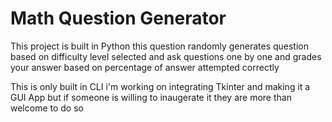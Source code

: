 # Math Question Generator

This project is built in Python this question randomly generates question based on difficulty level selected and ask questions one by one and grades your answer based on percentage of answer attempted correctly

This is only built in CLI i'm working on integrating Tkinter and making it a GUI App but if someone is willing to inaugerate it they are more than welcome to do so
